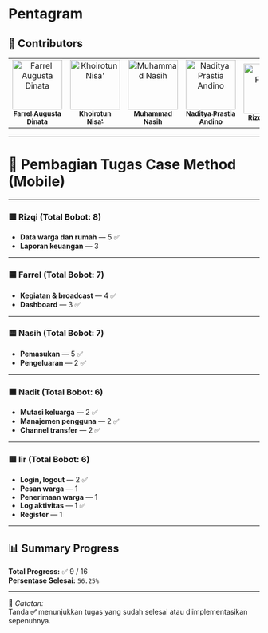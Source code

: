 # Pentagram

## 👥 Contributors

<table>
  <tr>
    <td align="center">
      <a href="https://github.com/FarrelAD">
        <img src="https://avatars.githubusercontent.com/u/140877757?v=4?s=100" width="100px" alt="Farrel Augusta Dinata"/><br />
        <sub><b>Farrel Augusta Dinata</b></sub>
      </a>
    </td>
    <td align="center">
      <a href="https://github.com/KhoirotunNisa25">
        <img src="https://avatars.githubusercontent.com/u/99317114?v=4?s=100" width="100px" alt="Khoirotun Nisa'"/><br />
        <sub><b>Khoirotun Nisa'</b></sub>
      </a>
    </td>
    <td align="center">
      <a href="https://github.com/muhnasih">
        <img src="https://avatars.githubusercontent.com/u/144122240?v=4?s=100" width="100px" alt="Muhammad Nasih"/><br />
        <sub><b>Muhammad Nasih</b></sub>
      </a>
    </td>
    <td align="center">
      <a href="https://github.com/Naditya206">
        <img src="https://avatars.githubusercontent.com/u/70993761?v=4?s=100" width="100px" alt="Naditya Prastia Andino"/><br />
        <sub><b>Naditya Prastia Andino</b></sub>
      </a>
    </td>
    <td align="center">
      <a href="https://github.com/Ruphasa">
        <img src="https://avatars.githubusercontent.com/u/143374926?v=4?s=100" width="100px" alt="Rizqi Fauzan"/><br />
        <sub><b>Rizqi Fauzan</b></sub>
      </a>
    </td>
  </tr>
</table>

---

# 📱 Pembagian Tugas Case Method (Mobile)

---

### 🟩 Rizqi (Total Bobot: 8)
- **Data warga dan rumah** — 5 ✅  
- **Laporan keuangan** — 3  

---

### 🟦 Farrel (Total Bobot: 7)
- **Kegiatan & broadcast** — 4 ✅  
- **Dashboard** — 3 ✅  

---

### 🟨 Nasih (Total Bobot: 7)
- **Pemasukan** — 5 ✅  
- **Pengeluaran** — 2 ✅  

---

### 🟧 Nadit (Total Bobot: 6)
- **Mutasi keluarga** — 2 ✅  
- **Manajemen pengguna** — 2 ✅  
- **Channel transfer** — 2 ✅  

---

### 🟥 Iir (Total Bobot: 6)
- **Login, logout** — 2 ✅  
- **Pesan warga** — 1  
- **Penerimaan warga** — 1  
- **Log aktivitas** — 1 ✅  
- **Register** — 1  

---

## 📊 Summary Progress
**Total Progress:** ✅ 9 / 16  
**Persentase Selesai:** `56.25%`

---

📌 *Catatan:*  
Tanda **✅** menunjukkan tugas yang sudah selesai atau diimplementasikan sepenuhnya.

